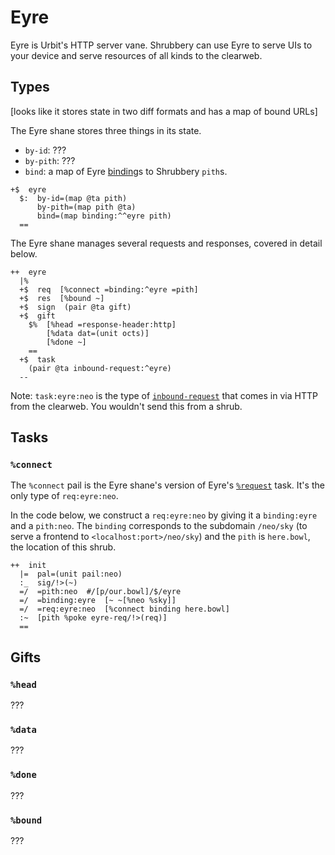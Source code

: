 # Eyre

Eyre is Urbit's HTTP server vane. Shrubbery can use Eyre to serve UIs to your device and serve resources of all kinds to the clearweb. 

## Types

[looks like it stores state in two diff formats and has a map of bound URLs]

The Eyre shane stores three things in its state.
- `by-id`: ???
- `by-pith`: ???
- `bind`: a map of Eyre [binding](https://docs.urbit.org/system/kernel/eyre/reference/data-types#binding)s to Shrubbery `pith`s.

```
+$  eyre
  $:  by-id=(map @ta pith)
      by-pith=(map pith @ta)
      bind=(map binding:^^eyre pith)
  ==
```

The Eyre shane manages several requests and responses, covered in detail below.

```
++  eyre
  |%
  +$  req  [%connect =binding:^eyre =pith]
  +$  res  [%bound ~]
  +$  sign  (pair @ta gift)
  +$  gift
    $%  [%head =response-header:http]
        [%data dat=(unit octs)]
        [%done ~]
    ==
  +$  task
    (pair @ta inbound-request:^eyre)
  --
```

Note: `task:eyre:neo` is the type of [`inbound-request`](https://docs.urbit.org/system/kernel/eyre/reference/data-types#inbound-request) that comes in via HTTP from the clearweb. You wouldn't send this from a shrub.

## Tasks

### `%connect` 

The `%connect` pail is the Eyre shane's version of Eyre's [`%request`](https://docs.urbit.org/system/kernel/eyre/reference/tasks#request) task. It's the only type of `req:eyre:neo`.

In the code below, we construct a `req:eyre:neo` by giving it a `binding:eyre` and a `pith:neo`. The `binding` corresponds to the subdomain `/neo/sky` (to serve a frontend to `<localhost:port>/neo/sky`) and the `pith` is `here.bowl`, the location of this shrub.

```
++  init
  |=  pal=(unit pail:neo)
  :_  sig/!>(~)
  =/  =pith:neo  #/[p/our.bowl]/$/eyre
  =/  =binding:eyre  [~ ~[%neo %sky]]
  =/  =req:eyre:neo  [%connect binding here.bowl]
  :~  [pith %poke eyre-req/!>(req)]
  ==
```

## Gifts

### `%head`

???

### `%data`

???

### `%done`

???

### `%bound`

???

